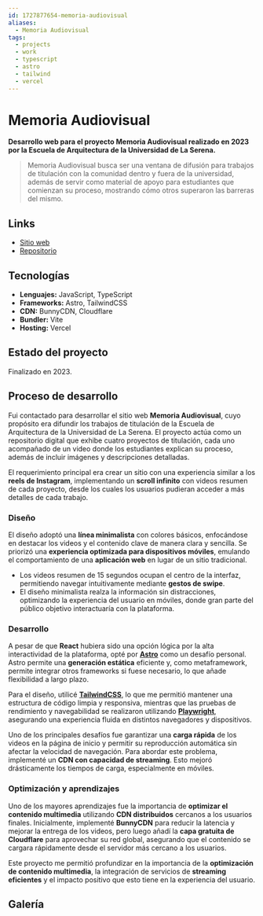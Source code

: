```yaml
---
id: 1727877654-memoria-audiovisual
aliases:
  - Memoria Audiovisual
tags:
  - projects
  - work
  - typescript
  - astro
  - tailwind
  - vercel
---
```


# Memoria Audiovisual

**Desarrollo web para el proyecto Memoria Audiovisual realizado en 2023 por la Escuela de Arquitectura de la Universidad de La Serena.**

> Memoria Audiovisual busca ser una ventana de difusión para trabajos de titulación con la comunidad dentro y fuera de la universidad, además de servir como material de apoyo para estudiantes que comienzan su proceso, mostrando cómo otros superaron las barreras del mismo.

## Links

- [Sitio web](https://memoriaaudiovisual.vercel.app/)
- [Repositorio](https://github.com/strocs/MemoriaAudiovisual)

## Tecnologías

- **Lenguajes:** JavaScript, TypeScript
- **Frameworks:** Astro, TailwindCSS
- **CDN:** BunnyCDN, Cloudflare
- **Bundler:** Vite
- **Hosting:** Vercel

## Estado del proyecto

Finalizado en 2023.

## Proceso de desarrollo

Fui contactado para desarrollar el sitio web **Memoria Audiovisual**, cuyo propósito era difundir los trabajos de titulación de la Escuela de Arquitectura de la Universidad de La Serena. El proyecto actúa como un repositorio digital que exhibe cuatro proyectos de titulación, cada uno acompañado de un video donde los estudiantes explican su proceso, además de incluir imágenes y descripciones detalladas.

El requerimiento principal era crear un sitio con una experiencia similar a los **reels de Instagram**, implementando un **scroll infinito** con videos resumen de cada proyecto, desde los cuales los usuarios pudieran acceder a más detalles de cada trabajo.

### Diseño

El diseño adoptó una **línea minimalista** con colores básicos, enfocándose en destacar los videos y el contenido clave de manera clara y sencilla. Se priorizó una **experiencia optimizada para dispositivos móviles**, emulando el comportamiento de una **aplicación web** en lugar de un sitio tradicional.

- Los videos resumen de 15 segundos ocupan el centro de la interfaz, permitiendo navegar intuitivamente mediante **gestos de swipe**.
- El diseño minimalista realza la información sin distracciones, optimizando la experiencia del usuario en móviles, donde gran parte del público objetivo interactuaría con la plataforma.

### Desarrollo

A pesar de que **React** hubiera sido una opción lógica por la alta interactividad de la plataforma, opté por [**Astro**](https://astro.build/) como un desafío personal. Astro permite una **generación estática** eficiente y, como metaframework, permite integrar otros frameworks si fuese necesario, lo que añade flexibilidad a largo plazo.

Para el diseño, utilicé [**TailwindCSS**](https://tailwindcss.com/), lo que me permitió mantener una estructura de código limpia y responsiva, mientras que las pruebas de rendimiento y navegabilidad se realizaron utilizando [**Playwright**](https://playwright.dev/), asegurando una experiencia fluida en distintos navegadores y dispositivos.

Uno de los principales desafíos fue garantizar una **carga rápida** de los videos en la página de inicio y permitir su reproducción automática sin afectar la velocidad de navegación. Para abordar este problema, implementé un **CDN con capacidad de streaming**. Esto mejoró drásticamente los tiempos de carga, especialmente en móviles.

### Optimización y aprendizajes

Uno de los mayores aprendizajes fue la importancia de **optimizar el contenido multimedia** utilizando **CDN distribuidos** cercanos a los usuarios finales. Inicialmente, implementé **BunnyCDN** para reducir la latencia y mejorar la entrega de los videos, pero luego añadí la **capa gratuita de Cloudflare** para aprovechar su red global, asegurando que el contenido se cargara rápidamente desde el servidor más cercano a los usuarios.

Este proyecto me permitió profundizar en la importancia de la **optimización de contenido multimedia**, la integración de servicios de **streaming eficientes** y el impacto positivo que esto tiene en la experiencia del usuario.

## Galería
